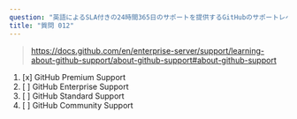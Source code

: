 ```yaml
---
question: "英語によるSLA付きの24時間365日のサポートを提供するGitHubのサポートレベルはどれですか？"
title: "質問 012"
---
```


> https://docs.github.com/en/enterprise-server/support/learning-about-github-support/about-github-support#about-github-support
1. [x] GitHub Premium Support
1. [ ] GitHub Enterprise Support
1. [ ] GitHub Standard Support
1. [ ] GitHub Community Support